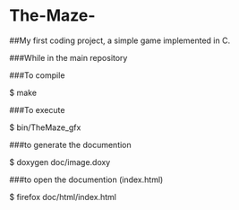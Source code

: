 # The-Maze-

##My first coding project, a simple game implemented in C.
          
###While in the main repository

###To compile

$ make

###To execute

$ bin/TheMaze_gfx


###to generate the documention

$ doxygen doc/image.doxy


###to open the documention (index.html)

$ firefox doc/html/index.html
